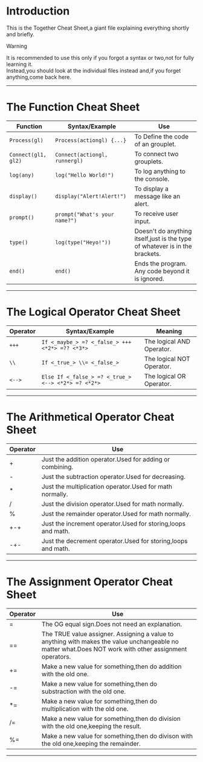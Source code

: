 # Introduction
This is the Together Cheat Sheet,a giant file explaining everything shortly and briefly.
> [!WARNING]
> It is recommended to use this only if you forgot a syntax or two,not for fully learning it.\
> Instead,you should look at the individual files instead and,if you forget anything,come back here.
***
# The Function Cheat Sheet
 | Function | Syntax/Example | Use |
 | --- | --- | --- |
 | ``Process(gl)`` | ``Process(actiongl) {...}`` | To Define the code of an grouplet.|
 | ``Connect(gl1, gl2)`` | ``Connect(actiongl, runnergl)`` | To connect two grouplets. |
 | ``log(any)`` | ``log("Hello World!")`` | To log anything to the console. |
 | ``display()`` | ``display("Alert!Alert!")`` | To display a message like an alert. |
 | ``prompt()`` | ``prompt("What's your name?")`` | To receive user input. |
 | ``type()`` | ``log(type("Heyo!"))`` | Doesn't do anything itself,just is the type of whatever is in the brackets. |
 | ``end()`` | ``end()`` | Ends the program. Any code beyond it is ignored. |
***
# The Logical Operator Cheat Sheet
 | Operator | Syntax/Example | Meaning |
 | --- | --- | --- |
 | ``+++`` | ``If <_maybe_> =? <_false_> +++ <*2*> =?? <*3*>`` | The logical AND Operator. |
 | `\\` | ``If <_true_> \\= <_false_>`` | The logical NOT Operator. |
 | `<-->` | ``Else If <_false_> =? <_true_> <--> <*2*> =? <*2*>`` | The logical OR Operator. |
***
# The Arithmetical Operator Cheat Sheet
 | Operator | Use |
 | --- | --- |
 | + | Just the addition operator.Used for adding or combining. |
 | - | Just the subtraction operator.Used for decreasing. |
 | * | Just the multiplication operator.Used for math normally. |
 | / | Just the division operator.Used for math normally. |
 | % | Just the remainder operator.Used for math normally. |
 | +-+| Just the increment operator.Used for storing,loops and math. |
 | -+- | Just the decrement operator.Used for storing,loops and math. |
***
# The Assignment Operator Cheat Sheet
 | Operator | Use |
 | --- | --- |
 | = | The OG equal sign.Does not need an explanation. |
 | == | The TRUE value assigner. Assigning a value to anything with makes the value unchangeable no matter what.Does NOT work with other assignment operators. |
 | += | Make a new value for something,then do addition with the old one.
 | -= | Make a new value for something,then do substraction with the old one.
 | *= | Make a new value for something,then do multiplication with the old one.
 | /= | Make a new value for something,then do division with the old one,keeping the result.
 | %= | Make a new value for something,then do divison with the old one,keeping the remainder.
 ***
